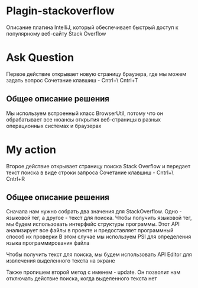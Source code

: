 # Plagin-stackoverflow
Описание плагина IntelliJ, который обеспечивает быстрый доступ к популярному веб-сайту Stack Overflow

# Ask Question
Первое действие открывает новую страницу браузера, где мы можем задать вопрос 
Сочетание клавшиш - Cntrl+\  Cntrl+T

## Общее описание решения
Мы используем встроенный класс BrowserUtil, потому что он обрабатывает все нюансы открытия веб-страницы в разных операционных системах и браузерах

# My action
Второе действие открывает страницу поиска Stack Overflow и передает текст поиска в виде строки запроса
Сочетание клавшиш - Cntrl+\  Cntrl+R

## Общее описание решения
Сначала нам нужно собрать два значения для StackOverflow. Одно - языковой тег, а другое - текст для поиска.
Чтобы получить языковой тег, мы будем использовать интерфейс структуры программы. Этот API анализирует все файлы в проекте и предоставляет программный способ их проверки
В этом случае мы используем PSI для определения языка программирования файла

Чтобы получить текст для поиска, мы будем использовать API Editor для извлечения выделенного текста на экране

Также пропишем второй метод с именем - update. Он позволит нам  отключать действие поиска, когда выделенного текста нет


